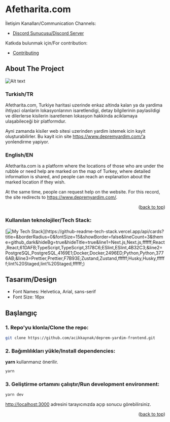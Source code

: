 <!-- Improved compatibility of back to top link: See: -->
<a name="readme-top"></a>

  <h1 align="left">Afetharita.com</h1>

 İletişim Kanalları/Communication Channels:
  <p align="left">

   - [Discord Sunucusu/Discord Server](https://discord.com/invite/itdepremyardim)
  </p>
</div>

Katkıda bulunmak için/For contribution:

- [Contributing](CONTRIBUTING.md)


<!-- ABOUT THE PROJECT -->
## About The Project
![Alt text](https://media.discordapp.net/attachments/1072456259791491095/1072596139754401832/image.png?width=1818&height=1046)

### Turkish/TR
Afetharita.com, Turkiye haritasi uzerinde enkaz altinda kalan ya da yardima ihtiyaci olanlarin lokasyonlarının isaretlendigi, detay bilgilerinin paylasildigi ve dilerlerse kisilerin isaretlenen lokasyon hakkinda aciklamaya ulaşabileceği bir platformdur.

Ayni zamanda kisiler web sitesi uzerinden yardim istemek icin kayit oluşturabilirler. Bu kayit icin site https://www.depremyardim.com/’a yonlendirme yapiyor.

### English/EN
Afetharita.com is a platform where the locations of those who are under the rubble or need help are marked on the map of Turkey, where detailed information is shared, and people can reach an explanation about the marked location if they wish.

At the same time, people can request help on the website. For this record, the site redirects to https://www.depremyardim.com/.

<p align="right">(<a href="#readme-top">back to top</a>)</p>

### Kullanılan teknolojiler/Tech Stack:
[![My Tech Stack](https://github-readme-tech-stack.vercel.app/api/cards?title=&borderRadius=0&fontSize=15&showBorder=false&lineCount=3&theme=github_dark&hideBg=true&hideTitle=true&line1=Next.js,Next.js,ffffff;React,React,61DAFB;TypeScript,TypeScript,3178C6;ESlint,ESlint,4B32C3;&line2=PostgreSQL,PostgreSQL,4169E1;Docker,Docker,2496ED;Python,Python,3776AB;&line3=Prettier,Prettier,F7B93E;Zustand,Zustand,ffffff;Husky,Husky,ffffff;lint%20Staged,lint%20Staged,ffffff;)](https://github-readme-tech-stack.vercel.app/api/cards?title=&borderRadius=0&fontSize=15&showBorder=false&lineCount=3&theme=github_dark&hideBg=true&hideTitle=true&line1=Next.js,Next.js,ffffff;React,React,61DAFB;TypeScript,TypeScript,3178C6;ESlint,ESlint,4B32C3;&line2=PostgreSQL,PostgreSQL,4169E1;Docker,Docker,2496ED;Python,Python,3776AB;&line3=Prettier,Prettier,F7B93E;Zustand,Zustand,ffffff;Husky,Husky,ffffff;lint%20Staged,lint%20Staged,ffffff;)


## Tasarım/Design

* Font Names: Helvetica, Arial, sans-serif
* Font Size: 16px

## Başlangıç

### 1. Repo'yu klonla/Clone the repo:

```bash
git clone https://github.com/acikkaynak/deprem-yardim-frontend.git
```

### 2. Bağımlılıkları yükle/Install dependencies:

**yarn** kullanmanız önerilir.

```bash
yarn
```

### 3. Geliştirme ortamını çalıştır/Run development environment:

```bash
yarn dev
```

[http://localhost:3000](http://localhost:3000) adresini tarayıcınızda açıp sonucu görebilirsiniz.


<p align="right">(<a href="#readme-top">back to top</a>)</p>


